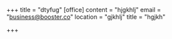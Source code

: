 +++
title = "dtyfug"
[office]
content = "hjgkhlj"
email = "business@booster.co"
location = "gjkhlj"
title = "hgjkh"

+++
